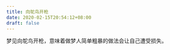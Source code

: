 ```yaml
---
title: 向鸵鸟开枪
date: 2020-02-15T20:54:12+08:00
draft: false
---
```


梦见向鸵鸟开枪，意味着做梦人简单粗暴的做法会让自己遭受损失。<br>

